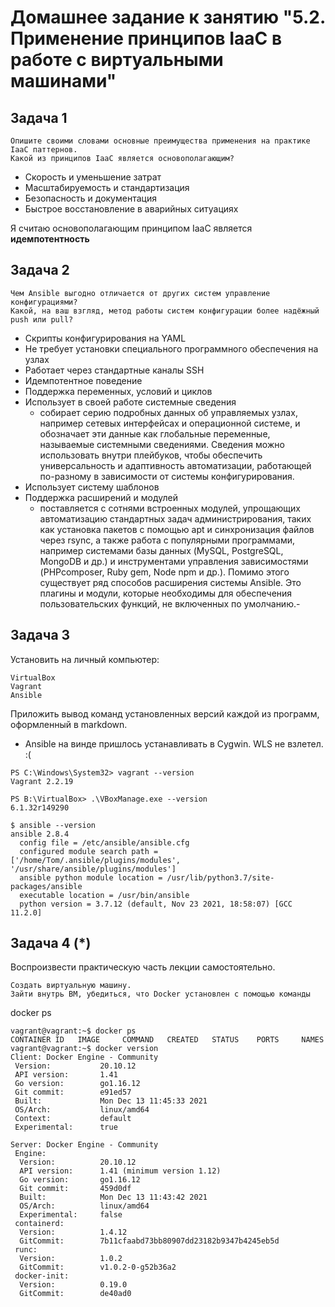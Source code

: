 # Домашнее задание к занятию "5.2. Применение принципов IaaC в работе с виртуальными машинами"
## Задача 1

    Опишите своими словами основные преимущества применения на практике IaaC паттернов.
    Какой из принципов IaaC является основополагающим?

+ Скорость и уменьшение затрат
+ Масштабируемость и стандартизация
+ Безопасность и документация
+ Быстрое восстановление в аварийных ситуациях

Я считаю основополагающим принципом IaaC является **идемпотентность**

## Задача 2

    Чем Ansible выгодно отличается от других систем управление конфигурациями?
    Какой, на ваш взгляд, метод работы систем конфигурации более надёжный push или pull?

- Скрипты конфигурирования на YAML
- Не требует установки специального программного обеспечения на узлах
- Работает через стандартные каналы SSH
- Идемпотентное поведение
- Поддержка переменных, условий и циклов
- Использует в своей работе системные сведения
  - собирает серию подробных данных об управляемых узлах, например сетевых интерфейсах и операционной системе, и обозначает эти данные как глобальные переменные, называемые системными сведениями. Сведения можно использовать внутри плейбуков, чтобы обеспечить универсальность и адаптивность автоматизации, работающей по-разному в зависимости от системы конфигурирования.
- Использует систему шаблонов
- Поддержка расширений и модулей
  - поставляется с сотнями встроенных модулей, упрощающих автоматизацию стандартных задач администрирования, таких как установка пакетов с помощью apt и синхронизация файлов через rsync, а также работа с популярными программами, например системами базы данных (MySQL, PostgreSQL, MongoDB и др.) и инструментами управления зависимостями (PHP ​​​​​​composer​​​, Ruby ​​​gem​​​​​​, Node ​​​​​​npm и др.)​​​. Помимо этого существует ряд способов расширения системы Ansible. Это плагины и модули, которые необходимы для обеспечения пользовательских функций, не включенных по умолчанию.- 

## Задача 3

Установить на личный компьютер:

    VirtualBox
    Vagrant
    Ansible

Приложить вывод команд установленных версий каждой из программ, оформленный в markdown.

- Ansible на винде пришлось устанавливать в Cygwin. WLS не взлетел. :(
```
PS C:\Windows\System32> vagrant --version
Vagrant 2.2.19

PS B:\VirtualBox> .\VBoxManage.exe --version
6.1.32r149290

$ ansible --version
ansible 2.8.4
  config file = /etc/ansible/ansible.cfg
  configured module search path = ['/home/Tom/.ansible/plugins/modules', '/usr/share/ansible/plugins/modules']
  ansible python module location = /usr/lib/python3.7/site-packages/ansible
  executable location = /usr/bin/ansible
  python version = 3.7.12 (default, Nov 23 2021, 18:58:07) [GCC 11.2.0]
```

## Задача 4 (*)

Воспроизвести практическую часть лекции самостоятельно.

    Создать виртуальную машину.
    Зайти внутрь ВМ, убедиться, что Docker установлен с помощью команды

docker ps
```
vagrant@vagrant:~$ docker ps
CONTAINER ID   IMAGE     COMMAND   CREATED   STATUS    PORTS     NAMES
vagrant@vagrant:~$ docker version
Client: Docker Engine - Community
 Version:           20.10.12
 API version:       1.41
 Go version:        go1.16.12
 Git commit:        e91ed57
 Built:             Mon Dec 13 11:45:33 2021
 OS/Arch:           linux/amd64
 Context:           default
 Experimental:      true

Server: Docker Engine - Community
 Engine:
  Version:          20.10.12
  API version:      1.41 (minimum version 1.12)
  Go version:       go1.16.12
  Git commit:       459d0df
  Built:            Mon Dec 13 11:43:42 2021
  OS/Arch:          linux/amd64
  Experimental:     false
 containerd:
  Version:          1.4.12
  GitCommit:        7b11cfaabd73bb80907dd23182b9347b4245eb5d
 runc:
  Version:          1.0.2
  GitCommit:        v1.0.2-0-g52b36a2
 docker-init:
  Version:          0.19.0
  GitCommit:        de40ad0
```